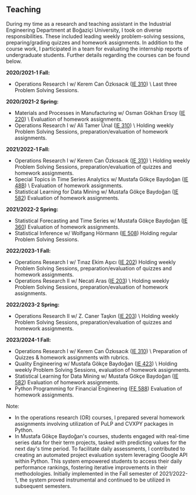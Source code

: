 ## Teaching

During my time as a research and teaching assistant in the Industrial Engineering Department at Boğaziçi University, I took on diverse responsibilities. These included leading weekly problem-solving sessions, preparing/grading quizzes and homework assignments. In addition to the course work, I participated in a team for evaluating the internship reports of undergraduate students. Further details regarding the courses can be found below.

**2020/2021-1 Fall:**
* Operations Research I w/ Kerem Can Özkısacık ([IE 310](/Syllabus/fall20-310.pdf)) \\
Last three Problem Solving Sessions.

**2020/2021-2 Spring:**
* Materials and Processes in Manufacturing w/ Osman Gökhan Ersoy ([IE 220](/Syllabus/spring21-220.pdf)) \\
Evaluation of homework assignments.  
* Operations Research I w/ Ali Tamer Ünal ([IE 310](/Syllabus/spring21-310.pdf)) \\
Holding weekly Problem Solving Sessions, preparation/evaluation of homework assignments.

**2021/2022-1 Fall:**
* Operations Research I w/ Kerem Can Özkısacık ([IE 310](/Syllabus/fall21-310.pdf)) \\
Holding weekly Problem Solving Sessions, preparation/evaluation of quizzes and homework assignments.
*	Special Topics in Time Series Analytics w/ Mustafa Gökçe Baydoğan ([IE 48B](/Syllabus/fall21-48b.pdf)) \\
Evaluation of homework assignments.  
*	Statistical Learning for Data Mining w/ Mustafa Gökçe Baydoğan ([IE 582](/Syllabus/fall21-582.pdf)) 
Evaluation of homework assignments.  

**2021/2022-2 Spring:**
*	Statistical Forecasting and Time Series w/ Mustafa Gökçe Baydoğan ([IE 360](/Syllabus/spring22-360.pdf))
Evaluation of homework assignments.  
*	Statistical Inference w/ Wolfgang Hörmann ([IE 508](/Syllabus/spring22-508.pdf)) 
Holding regular Problem Solving Sessions.

**2022/2023-1 Fall:**
* Operations Research I w/ Tınaz Ekim Aşıcı ([IE 202](/Syllabus/fall22-202.pdf))
Holding weekly Problem Solving Sessions, preparation/evaluation of quizzes and homework assignments.
* Operations Research II w/ Necati Aras ([IE 203](/Syllabus/fall22-203.pdf)) \\
Holding weekly Problem Solving Sessions, preparation/evaluation of homework assignments.

**2022/2023-2 Spring:**
* Operations Research II w/ Z. Caner Taşkın ([IE 203](/Syllabus/spring-203.pdf)) \\
Holding weekly Problem Solving Sessions, preparation/evaluation of quizzes and homework assignments.

**2023/2024-1 Fall:**
* Operations Research I w/ Kerem Can Özkısacık ([IE 310](/Syllabus/fall23-310.pdf)) \\
Preparation of Quizzes & homework assignments with rubrics.
*	Quality Engineering w/ Mustafa Gökçe Baydoğan ([IE 423](/Syllabus/fall23-423.pdf)) \\
Holding weekly Problem Solving Sessions, evaluation of homework assignments.
*	Statistical Learning for Data Mining w/ Mustafa Gökçe Baydoğan ([IE 582](/Syllabus/fall23-582.pdf))
Evaluation of homework assignments.
*	Python Programming for Financial Engineering ([FE 588](/Syllabus/fall23-588.pdf))
Evaluation of homework assignments.


Note:
* In the operations research (OR) courses, I prepared several homework assignments involving utilization of PuLP and CVXPY packages in Python. 
* In Mustafa Gökçe Baydoğan's courses, students engaged with real-time series data for their term projects, tasked with predicting values for the next day's time period. To facilitate daily assessments, I contributed to creating an automated project evaluation system leveraging Google API within Python. This system empowered students to access their daily performance rankings, fostering iterative improvements in their methodologies. Initially implemented in the Fall semester of 2021/2022-1, the system proved instrumental and continued to be utilized in subsequent semesters.

